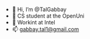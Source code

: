 - 👋 Hi, I’m @TalGabbay
- 🌱 CS student at the OpenUni
- 💞️ Workint at Intel
- 📫 gabbay.tal1@gmail.com

<!---
TalGabbay/TalGabbay is a ✨ special ✨ repository because its `README.md` (this file) appears on your GitHub profile.
You can click the Preview link to take a look at your changes.
--->
